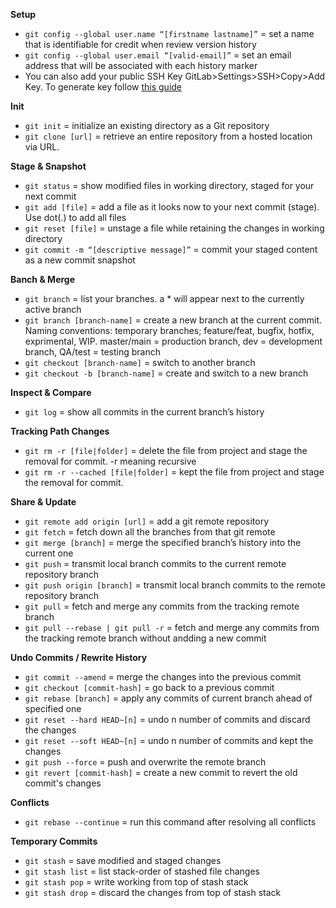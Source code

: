 **Setup**

- `git config --global user.name “[firstname lastname]”` = set a name that is identifiable for credit when review version history
- `git config --global user.email “[valid-email]”` = set an email address that will be associated with each history marker
- You can also add your public SSH Key GitLab>Settings>SSH>Copy>Add Key. To generate key follow [this guide](https://docs.gitlab.com/ee/user/ssh.html#see-if-you-have-an-existing-ssh-key-pair)

**Init**

- `git init` = initialize an existing directory as a Git repository
- `git clone [url]` = retrieve an entire repository from a hosted location via URL.

**Stage & Snapshot**

- `git status` = show modified files in working directory, staged for your next commit
- `git add [file]` = add a file as it looks now to your next commit (stage). Use dot(.) to add all files
- `git reset [file]` = unstage a file while retaining the changes in working directory
- `git commit -m “[descriptive message]”` = commit your staged content as a new commit snapshot

**Banch & Merge**

- `git branch` = list your branches. a \* will appear next to the currently active branch
- `git branch [branch-name]` = create a new branch at the current commit. Naming conventions: temporary branches; feature/feat, bugfix, hotfix, exprimental, WIP. master/main = production branch, dev = development branch, QA/test = testing branch
- `git checkout [branch-name]` = switch to another branch
- `git checkout -b [branch-name]` = create and switch to a new branch

**Inspect & Compare**

- `git log` = show all commits in the current branch’s history

**Tracking Path Changes**

- `git rm -r [file|folder]` = delete the file from project and stage the removal for commit. -r meaning recursive
- `git rm -r --cached [file|folder]` = kept the file from project and stage the removal for commit.

**Share & Update**

- `git remote add origin [url]` = add a git remote repository
- `git fetch` = fetch down all the branches from that git remote
- `git merge [branch]` = merge the specified branch’s history into the current one
- `git push` = transmit local branch commits to the current remote repository branch
- `git push origin [branch]` = transmit local branch commits to the remote repository branch
- `git pull` = fetch and merge any commits from the tracking remote branch
- `git pull --rebase | git pull -r` = fetch and merge any commits from the tracking remote branch without andding a new commit

**Undo Commits / Rewrite History**

- `git commit --amend` = merge the changes into the previous commit
- `git checkout [commit-hash]` = go back to a previous commit
- `git rebase [branch]` = apply any commits of current branch ahead of specified one
- `git reset --hard HEAD~[n]` = undo n number of commits and discard the changes
- `git reset --soft HEAD~[n]` = undo n number of commits and kept the changes
- `git push --force` = push and overwrite the remote branch
- `git revert [commit-hash]` = create a new commit to revert the old commit's changes

**Conflicts**

- `git rebase --continue` = run this command after resolving all conflicts

**Temporary Commits**

- `git stash` = save modified and staged changes
- `git stash list` = list stack-order of stashed file changes
- `git stash pop` = write working from top of stash stack
- `git stash drop` = discard the changes from top of stash stack
